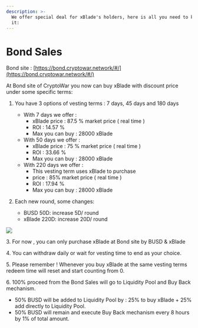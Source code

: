 ```yaml
---
description: >-
  We offer special deal for xBlade's holders, here is all you need to know about
  it:
---
```


# Bond Sales

Bond site : [https://bond.cryptowar.network/#/](https://bond.cryptowar.network/#/)

At Bond site of CryptoWar you now can buy xBlade with discount price under some specific terms:

1.  You have 3 options of vesting terms : 7 days, 45 days and 180 days

    * With 7 days we offer :&#x20;
      * xBlade price : 87.5 % market price ( real time )
      * ROI : 14.57 %
      * Max you can buy : 28000 xBlade
    * With 50 days we offer :&#x20;
      * xBlade price : 75 % market price ( real time )
      * ROI : 33.66 %
      * Max you can buy : 28000 xBlade
    * With 220 days we offer :&#x20;
      * This vesting term uses xBlade to purchase
      * price : 85% market price ( real time )
      * ROI : 17.94 %
      * Max you can buy : 28000 xBlade


2. Each new round, some changes:
   * BUSD 50D: increase 5D/ round
   * xBlade 220D: increase 20D/ round

![](../.gitbook/assets/photo\_2022-01-08\_10-50-20.jpg)



3\. For now , you can only purchase xBlade at Bond site by BUSD & xBlade

4\. You can withdraw daily or wait for vesting time to end as your choice.

5\. Please remember ! Whenever you buy xBlade at the same vesting terms redeem time will reset and start counting from 0.

6\. 100% proceed from the Bond Sales will go to Liquidity Pool and Buy Back mechanism.

* 50% BUSD will be added to Liquidity Pool by : 25% to buy xBlade + 25% add directly to Liquidity Pool.
* 50% BUSD will remain and execute Buy Back mechanism every 8 hours by 1% of total amount.
